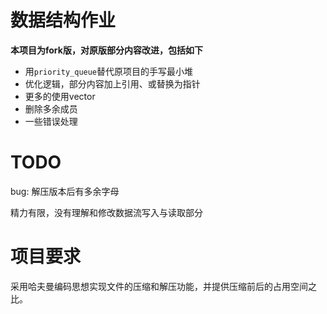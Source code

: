 # 数据结构作业

**本项目为fork版，对原版部分内容改进，包括如下**

* 用```priority_queue```替代原项目的手写最小堆
* 优化逻辑，部分内容加上引用、或替换为指针
* 更多的使用vector
* 删除多余成员
* 一些错误处理

# TODO

bug: 解压版本后有多余字母

精力有限，没有理解和修改数据流写入与读取部分

# 项目要求

采用哈夫曼编码思想实现文件的压缩和解压功能，并提供压缩前后的占用空间之比。